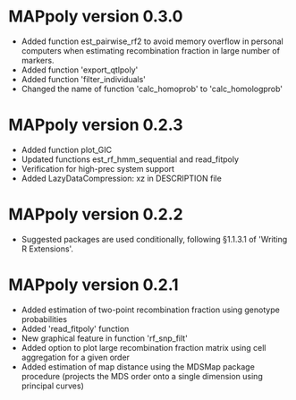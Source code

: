 # MAPpoly version 0.3.0
 - Added function est_pairwise_rf2 to avoid memory overflow in  personal computers when estimating recombination fraction in large number of markers.
 - Added function 'export_qtlpoly'
 - Added function 'filter_individuals'
 - Changed the name of function 'calc_homoprob' to 'calc_homologprob'
 
# MAPpoly version 0.2.3
 - Added function plot_GIC
 - Updated functions est_rf_hmm_sequential and read_fitpoly
 - Verification for high-prec system support
 - Added LazyDataCompression: xz in DESCRIPTION file
 
# MAPpoly version 0.2.2
  - Suggested packages are used conditionally, following §1.1.3.1 of 'Writing R Extensions'.

# MAPpoly version 0.2.1
  - Added estimation of two-point recombination fraction using genotype probabilities
  - Added 'read_fitpoly' function
  - New graphical feature in function 'rf_snp_filt'
  - Added option to plot large recombination fraction matrix using cell aggregation for a given order
  - Added estimation of map distance using the MDSMap package procedure (projects the MDS order onto a single dimension using principal curves)
  
  